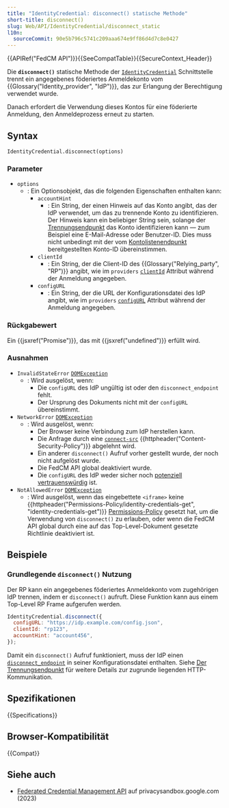 ```yaml
---
title: "IdentityCredential: disconnect() statische Methode"
short-title: disconnect()
slug: Web/API/IdentityCredential/disconnect_static
l10n:
  sourceCommit: 90e5b796c5741c209aaa674e9ff86d4d7c8e0427
---
```


{{APIRef("FedCM API")}}{{SeeCompatTable}}{{SecureContext_Header}}

Die **`disconnect()`** statische Methode der [`IdentityCredential`](/de/docs/Web/API/IdentityCredential) Schnittstelle trennt ein angegebenes föderiertes Anmeldekonto vom {{Glossary("Identity_provider", "IdP")}}, das zur Erlangung der Berechtigung verwendet wurde.

Danach erfordert die Verwendung dieses Kontos für eine föderierte Anmeldung, den Anmeldeprozess erneut zu starten.

## Syntax

```js-nolint
IdentityCredential.disconnect(options)
```

### Parameter

- `options`
  - : Ein Optionsobjekt, das die folgenden Eigenschaften enthalten kann:
    - `accountHint`
      - : Ein String, der einen Hinweis auf das Konto angibt, das der IdP verwendet, um das zu trennende Konto zu identifizieren. Der Hinweis kann ein beliebiger String sein, solange der [Trennungsendpunkt](/de/docs/Web/API/FedCM_API/IDP_integration#the_disconnect_endpoint) das Konto identifizieren kann — zum Beispiel eine E-Mail-Adresse oder Benutzer-ID. Dies muss nicht unbedingt mit der vom [Kontolistenendpunkt](/de/docs/Web/API/FedCM_API/IDP_integration#the_accounts_list_endpoint) bereitgestellten Konto-ID übereinstimmen.
    - `clientId`
      - : Ein String, der die Client-ID des {{Glossary("Relying_party", "RP")}} angibt, wie im `providers` [`clientId`](/de/docs/Web/API/IdentityCredentialRequestOptions#clientid) Attribut während der Anmeldung angegeben.
    - `configURL`
      - : Ein String, der die URL der Konfigurationsdatei des IdP angibt, wie im `providers` [`configURL`](/de/docs/Web/API/IdentityCredentialRequestOptions#configurl) Attribut während der Anmeldung angegeben.

### Rückgabewert

Ein {{jsxref("Promise")}}, das mit {{jsxref("undefined")}} erfüllt wird.

### Ausnahmen

- `InvalidStateError` [`DOMException`](/de/docs/Web/API/DOMException)
  - : Wird ausgelöst, wenn:
    - Die `configURL` des IdP ungültig ist oder den `disconnect_endpoint` fehlt.
    - Der Ursprung des Dokuments nicht mit der `configURL` übereinstimmt.
- `NetworkError` [`DOMException`](/de/docs/Web/API/DOMException)
  - : Wird ausgelöst, wenn:
    - Der Browser keine Verbindung zum IdP herstellen kann.
    - Die Anfrage durch eine [`connect-src`](/de/docs/Web/HTTP/Reference/Headers/Content-Security-Policy/connect-src) {{httpheader("Content-Security-Policy")}} abgelehnt wird.
    - Ein anderer `disconnect()` Aufruf vorher gestellt wurde, der noch nicht aufgelöst wurde.
    - Die FedCM API global deaktiviert wurde.
    - Die `configURL` des IdP weder sicher noch [potenziell vertrauenswürdig](/de/docs/Web/Security/Secure_Contexts#potentially_trustworthy_origins) ist.
- `NotAllowedError` [`DOMException`](/de/docs/Web/API/DOMException)
  - : Wird ausgelöst, wenn das eingebettete `<iframe>` keine {{httpheader("Permissions-Policy/identity-credentials-get", "identity-credentials-get")}} [Permissions-Policy](/de/docs/Web/HTTP/Guides/Permissions_Policy) gesetzt hat, um die Verwendung von `disconnect()` zu erlauben, oder wenn die FedCM API global durch eine auf das Top-Level-Dokument gesetzte Richtlinie deaktiviert ist.

## Beispiele

### Grundlegende `disconnect()` Nutzung

Der RP kann ein angegebenes föderiertes Anmeldekonto vom zugehörigen IdP trennen, indem er `disconnect()` aufruft. Diese Funktion kann aus einem Top-Level RP Frame aufgerufen werden.

```js
IdentityCredential.disconnect({
  configURL: "https://idp.example.com/config.json",
  clientId: "rp123",
  accountHint: "account456",
});
```

Damit ein `disconnect()` Aufruf funktioniert, muss der IdP einen [`disconnect_endpoint`](/en-US//docs/Web/API/FedCM_API/IDP_integration#disconnect_endpoint) in seiner Konfigurationsdatei enthalten. Siehe [Der Trennungsendpunkt](/de/docs/Web/API/FedCM_API/IDP_integration#the_disconnect_endpoint) für weitere Details zur zugrunde liegenden HTTP-Kommunikation.

## Spezifikationen

{{Specifications}}

## Browser-Kompatibilität

{{Compat}}

## Siehe auch

- [Federated Credential Management API](https://privacysandbox.google.com/cookies/fedcm) auf privacysandbox.google.com (2023)
